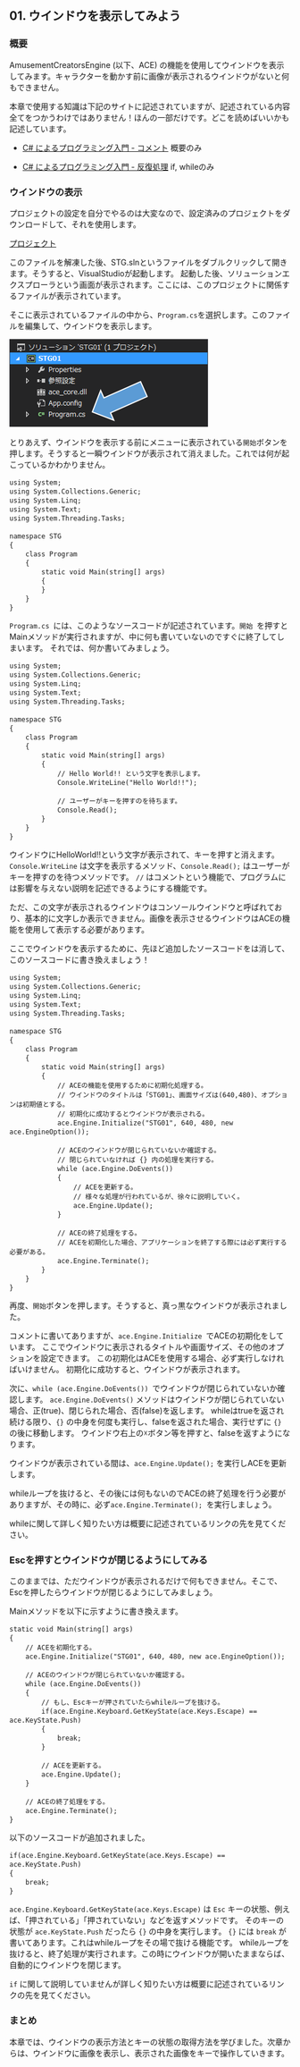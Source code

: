 ## 01. ウインドウを表示してみよう

### 概要

AmusementCreatorsEngine (以下、ACE) の機能を使用してウインドウを表示してみます。キャラクターを動かす前に画像が表示されるウインドウがないと何もできません。

本章で使用する知識は下記のサイトに記述されていますが、記述されている内容全てをつかうわけではありません！ほんの一部だけです。どこを読めばいいかも記述しています。

* [C# によるプログラミング入門 - コメント](http://ufcpp.net/study/csharp/st_comment.html) 
概要のみ

* [C# によるプログラミング入門 - 反復処理](http://ufcpp.net/study/csharp/st_loop.html) 
if, whileのみ


### ウインドウの表示

プロジェクトの設定を自分でやるのは大変なので、設定済みのプロジェクトをダウンロードして、それを使用します。

[プロジェクト](Projects/STG01.zip)

このファイルを解凍した後、STG.slnというファイルをダブルクリックして開きます。そうすると、VisualStudioが起動します。
起動した後、ソリューションエクスプローラという画面が表示されます。ここには、このプロジェクトに関係するファイルが表示されています。

そこに表示されているファイルの中から、```Program.cs```を選択します。このファイルを編集して、ウインドウを表示します。

![ソリューション](img/01_solution.png)

とりあえず、ウインドウを表示する前にメニューに表示されている```開始```ボタンを押します。そうすると一瞬ウインドウが表示されて消えました。これでは何が起こっているかわかりません。

```
using System;
using System.Collections.Generic;
using System.Linq;
using System.Text;
using System.Threading.Tasks;

namespace STG
{
	class Program
	{
		static void Main(string[] args)
		{
		}
	}
}

```

```Program.cs ```には、このようなソースコードが記述されています。```開始 ```を押すとMainメソッドが実行されますが、中に何も書いていないのですぐに終了してしまいます。
それでは、何か書いてみましょう。

```
using System;
using System.Collections.Generic;
using System.Linq;
using System.Text;
using System.Threading.Tasks;

namespace STG
{
	class Program
	{
		static void Main(string[] args)
		{
			// Hello World!! という文字を表示します。
			Console.WriteLine("Hello World!!");

			// ユーザーがキーを押すのを待ちます。
			Console.Read();
		}
	}
}

```

ウインドウにHelloWorld!!という文字が表示されて、キーを押すと消えます。
``` Console.WriteLine ``` は文字を表示するメソッド、``` Console.Read(); ``` はユーザーがキーを押すのを待つメソッドです。
```//``` はコメントという機能で、プログラムには影響を与えない説明を記述できるようにする機能です。

ただ、この文字が表示されるウインドウはコンソールウインドウと呼ばれており、基本的に文字しか表示できません。画像を表示させるウインドウはACEの機能を使用して表示する必要があります。

ここでウインドウを表示するために、先ほど追加したソースコードをは消して、このソースコードに書き換えましょう！

```
using System;
using System.Collections.Generic;
using System.Linq;
using System.Text;
using System.Threading.Tasks;

namespace STG
{
	class Program
	{
		static void Main(string[] args)
		{
			// ACEの機能を使用するために初期化処理する。
			// ウインドウのタイトルは「STG01」、画面サイズは(640,480)、オプションは初期値とする。
			// 初期化に成功するとウインドウが表示される。
			ace.Engine.Initialize("STG01", 640, 480, new ace.EngineOption());

			// ACEのウインドウが閉じられていないか確認する。
			// 閉じられていなければ {} 内の処理を実行する。
			while (ace.Engine.DoEvents())
			{
				// ACEを更新する。
				// 様々な処理が行われているが、徐々に説明していく。
				ace.Engine.Update();
			}

			// ACEの終了処理をする。
			// ACEを初期化した場合、アプリケーションを終了する際には必ず実行する必要がある。
			ace.Engine.Terminate();
		}
	}
}
```

再度、```開始```ボタンを押します。そうすると、真っ黒なウインドウが表示されました。

コメントに書いてありますが、```ace.Engine.Initialize ```でACEの初期化をしています。
ここでウインドウに表示されるタイトルや画面サイズ、その他のオプションを設定できます。
この初期化はACEを使用する場合、必ず実行しなければいけません。
初期化に成功すると、ウインドウが表示されます。

次に、```while (ace.Engine.DoEvents()) ```でウインドウが閉じられていないか確認します。
``` ace.Engine.DoEvents() ``` メソッドはウインドウが閉じられていない場合、正(true)、閉じられた場合、否(false)を返します。
whileはtrueを返され続ける限り、``` {} ``` の中身を何度も実行し、falseを返された場合、実行せずに ``` {} ``` の後に移動します。
ウインドウ右上の☓ボタン等を押すと、falseを返すようになります。

ウインドウが表示されている間は、``` ace.Engine.Update(); ``` を実行しACEを更新します。

whileループを抜けると、その後には何もないのでACEの終了処理を行う必要がありますが、その時に、必ず```ace.Engine.Terminate(); ```を実行しましょう。

whileに関して詳しく知りたい方は概要に記述されているリンクの先を見てください。


### Escを押すとウインドウが閉じるようにしてみる

このままでは、ただウインドウが表示されるだけで何もできません。そこで、Escを押したらウインドウが閉じるようにしてみましょう。

Mainメソッドを以下に示すように書き換えます。

```
static void Main(string[] args)
{
	// ACEを初期化する。
	ace.Engine.Initialize("STG01", 640, 480, new ace.EngineOption());

	// ACEのウインドウが閉じられていないか確認する。
	while (ace.Engine.DoEvents())
	{
		// もし、Escキーが押されていたらwhileループを抜ける。
		if(ace.Engine.Keyboard.GetKeyState(ace.Keys.Escape) == ace.KeyState.Push)
		{
			break;
		}

		// ACEを更新する。
		ace.Engine.Update();
	}

	// ACEの終了処理をする。
	ace.Engine.Terminate();
}

```

以下のソースコードが追加されました。

```
if(ace.Engine.Keyboard.GetKeyState(ace.Keys.Escape) == ace.KeyState.Push)
{
	break;
}
```

``` ace.Engine.Keyboard.GetKeyState(ace.Keys.Escape) ``` は ```Esc``` キーの状態、例えば、「押されている」「押されていない」などを返すメソッドです。
そのキーの状態が ``` ace.KeyState.Push ``` だったら ``` {} ``` の中身を実行します。 ``` {} ``` には ``` break ``` が書いてあります。これはwhileループをその場で抜ける機能です。
whileループを抜けると、終了処理が実行されます。この時にウインドウが開いたままならば、自動的にウインドウを閉じます。

```if``` に関して説明していませんが詳しく知りたい方は概要に記述されているリンクの先を見てください。

### まとめ

本章では、ウインドウの表示方法とキーの状態の取得方法を学びました。次章からは、ウインドウに画像を表示し、表示された画像をキーで操作していきます。

